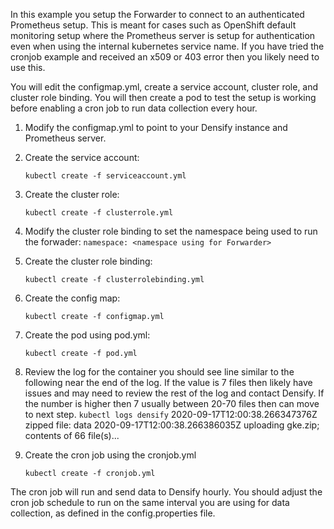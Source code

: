 In this example you setup the Forwarder to connect to an authenticated Prometheus setup. This is meant for cases such as OpenShift default monitoring setup where the Prometheus server is setup for authentication even when using the internal kubernetes service name. If you have tried the cronjob example and received an x509 or 403 error then you likely need to use this. 

You will edit the configmap.yml, create a service account, cluster role, and cluster role binding. You will then create a pod to test the setup is working before enabling a cron job to run data collection every hour.
1. Modify the configmap.yml to point to your Densify instance and Prometheus server.
2. Create the service account:
    
    `kubectl create -f serviceaccount.yml`

3. Create the cluster role:
    
    `kubectl create -f clusterrole.yml`

4. Modify the cluster role binding to set the namespace being used to run the forwader:
	`namespace: <namespace using for Forwarder>`

5. Create the cluster role binding:
    
    `kubectl create -f clusterrolebinding.yml`

6. Create the config map:
    
    `kubectl create -f configmap.yml`
	
7. Create the pod using pod.yml: 
    
    `kubectl create -f pod.yml`
	
8. Review the log for the container you should see line similar to the following near the end of the log. If the value is 7 files then likely have issues and may need to review the rest of the log and contact Densify. If the number is higher then 7 usually between 20-70 files then can move to next step.
	`kubectl logs densify`
	2020-09-17T12:00:38.266347376Z 	zipped file: data
	2020-09-17T12:00:38.266386035Z 	uploading gke.zip; contents of 66 file(s)...
	
9. Create the cron job using the cronjob.yml 
    
    `kubectl create -f cronjob.yml`

The cron job will run and send data to Densify hourly. You should adjust the cron job schedule to run on the same interval you are using for data collection, as defined in the config.properties file.

